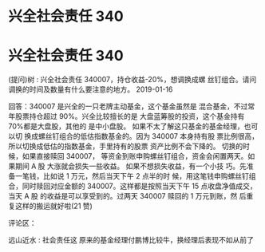 # 兴全社会责任 340

# 兴全社会责任 340

(提问)树 : 兴全社会责任 340007，持仓收益-20%，想调换成螺 丝钉组合。请问调换的时间及数量有什么要注意的地方。 2019-01-16

回答：340007 是兴全的一只老牌主动基金，这个基金虽然是 混合基金，不过常年股票持仓超过 90%。兴全比较擅长的是 大盘蓝筹股的投资，这个基金持有 70%都是大盘股，其他的 是中小盘股。 如果不太了解这只基金的基金经理，也可以切 换成螺丝钉组合的低估指数基金的。因为 340007 本身持有股 票比例很高，所以切换成低估的指数基金，手里持有的股票 资产比例不会下降的。 切换的时候，如果直接赎回 340007， 等资金到账申购螺丝钉组合，资金会闲置两天。如果期间 A 股 大涨就会损失一些收益。 如果不想损失收益，有一个小技 巧。先准备一笔钱，比如说 1 万元，然后当天下午 2 点半的时 候，用这笔钱申购螺丝钉组合，同时赎回对应金额的 340007。这样都是按照当天下午 15 点收盘净值成交，当天 A 股 的收益是可以享受到的。过两天 340007 赎回的 1 万元到账，然 后重复这样的搬运就好啦(21 赞)

评论区：

远山近水 : 社会责任这 原来的基金经理付鹏博比较牛，换经理后表现不如从前了